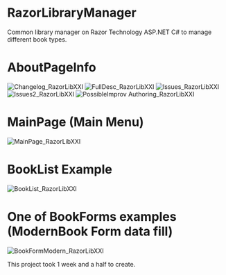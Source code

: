 # RazorLibraryManager
Common library manager on Razor Technology ASP.NET C# to manage different book types.

# AboutPageInfo
![Changelog_RazorLibXXI](https://github.com/user-attachments/assets/920f7690-be0f-48a9-ab3f-c45760d348ef)
![FullDesc_RazorLibXXI](https://github.com/user-attachments/assets/ff926659-0d25-4266-8098-32e9d153ab2e)
![Issues_RazorLibXXI](https://github.com/user-attachments/assets/06a8aa25-24d9-4c0c-95da-847af96cbea1)
![Issues2_RazorLibXXI](https://github.com/user-attachments/assets/f45e2563-8cdd-48e5-89bc-db4d928f8b68)
![PossibleImprov Authoring_RazorLibXXI](https://github.com/user-attachments/assets/50082ed6-1cf3-4ac2-a07a-d2bcf66bce2e)

# MainPage (Main Menu)
![MainPage_RazorLibXXI](https://github.com/user-attachments/assets/821905b5-7562-41e2-8823-28bde1689a66)

# BookList Example
![BookList_RazorLibXXI](https://github.com/user-attachments/assets/61a679d0-98b3-4d75-95b5-2762dc42cf24)

# One of BookForms examples (ModernBook Form data fill)
![BookFormModern_RazorLibXXI](https://github.com/user-attachments/assets/ce8ddb4a-7115-42f0-b373-5213c40b4d9b)

This project took 1 week and a half to create.




